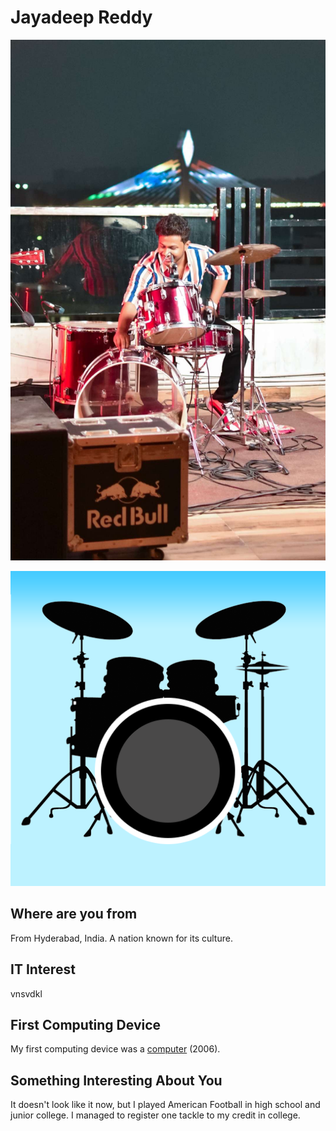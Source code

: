 # Jayadeep Reddy
![jd](images/mypic.jpg "jaideep")

![drumming](images/drums.png "drums")

## Where are you from

From Hyderabad, India. A nation known for its culture.

## IT Interest

vnsvdkl
## First Computing Device

My first computing device was a [computer](https://en.wikipedia.org/wiki/Desktop_computer#History) (2006).

## Something Interesting About You

It doesn't look like it now, but I played American Football in high school and junior college.  I managed to register one tackle to my credit in college.


